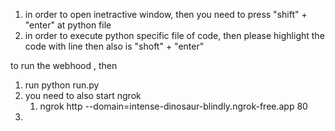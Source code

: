 1. in order to open inetractive window, then you need to press "shift" + "enter" at python file
2. in order to execute python specific file of code, then please highlight the code with line then also is "shoft" + "enter"

to run the webhood , then 
1. run python run.py
2. you need to also start ngrok
   1. ngrok http --domain=intense-dinosaur-blindly.ngrok-free.app 80   
3. 